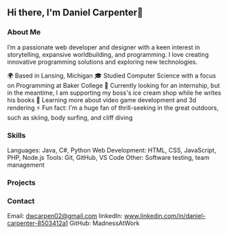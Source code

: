 ## Hi there, I'm Daniel Carpenter👋
### About Me
I’m a passionate web developer and designer with a keen interest in storytelling, expansive worldbuilding, and programming. I love creating innovative programming solutions and exploring new technologies.

🌍 Based in Lansing, Michigan
🎓 Studied Computer Science with a focus on Programming at Baker College
💼 Currently looking for an internship, but in the meantime, I am supporting my boss's ice cream shop while he writes his books
🌱 Learning more about video game development and 3d rendering
⚡ Fun fact: I'm a huge fan of thrill-seeking in the great outdoors, such as skiing, body surfing, and cliff diving
### Skills
Languages: Java, C#, Python
Web Development: HTML, CSS, JavaScript, PHP, Node.js
Tools: Git, GitHub, VS Code
Other: Software testing, team management
### Projects

### Contact
Email: dwcarpen02@gmail.com
linkedIn: www.linkedin.com/in/daniel-carpenter-8503412a1
GitHub: MadnessAtWork
